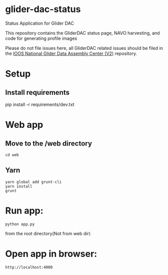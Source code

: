 # glider-dac-status

Status Application for Glider DAC

This repository contains the GliderDAC status page, NAVO harvesting, and code for generating profile images

Please do not file issues here,  all GliderDAC related issues should be filed in the [IOOS National Glider Data Assembly Center (V2)](https://github.com/ioos/ioosngdac) repository.

# Setup
## Install requirements
pip install -r requirements/dev.txt

# Web app
## Move to the /web directory
```
cd web
```

## Yarn
```
yarn global add grunt-cli
yarn install
grunt
```

# Run app:
```
python app.py
```
from the root directory(Not from web dir)

# Open app in browser:
```
http://localhost:4000
```
